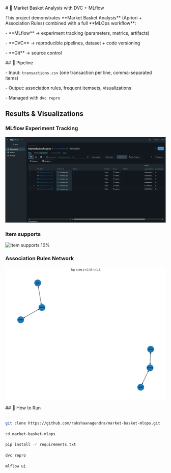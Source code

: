 \# 🛒 Market Basket Analysis with DVC + MLflow



This project demonstrates \*\*Market Basket Analysis\*\* (Apriori + Association Rules) combined with a full \*\*MLOps workflow\*\*:



\- \*\*MLflow\*\* → experiment tracking (parameters, metrics, artifacts)

\- \*\*DVC\*\* → reproducible pipelines, dataset + code versioning

\- \*\*Git\*\* → source control



\## 🚀 Pipeline

\- Input: `transactions.csv` (one transaction per line, comma-separated items)

\- Output: association rules, frequent itemsets, visualizations

\- Managed with `dvc repro`


## Results & Visualizations

### MLflow Experiment Tracking
![MLflow Runs](assets/mlflow_runs.png)

### Item supports
![Item supports 10%](assets/item_supports.png)

### Association Rules Network
![Rules Network](assets/rules_network.png)




\## 🔧 How to Run

```bash

git clone https://github.com/rakshaanagendra/market-basket-mlops.git

cd market-basket-mlops

pip install -r requirements.txt

dvc repro

mlflow ui



